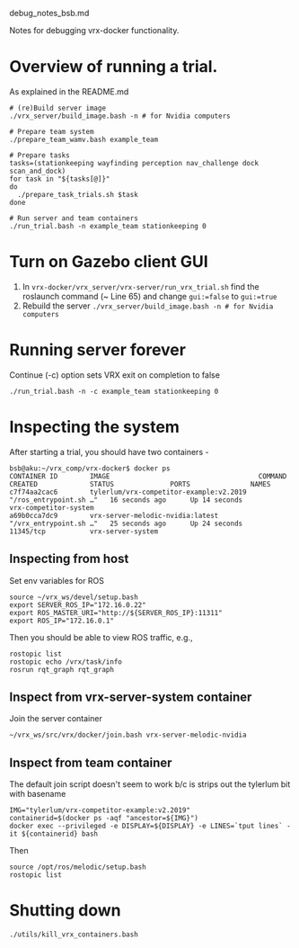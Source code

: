 debug_notes_bsb.md


Notes for debugging vrx-docker functionality.


# Overview of running a trial.

As explained in the README.md

```
# (re)Build server image
./vrx_server/build_image.bash -n # for Nvidia computers

# Prepare team system
./prepare_team_wamv.bash example_team

# Prepare tasks
tasks=(stationkeeping wayfinding perception nav_challenge dock scan_and_dock)
for task in "${tasks[@]}"
do
  ./prepare_task_trials.sh $task
done

# Run server and team containers
./run_trial.bash -n example_team stationkeeping 0 
```

# Turn on Gazebo client GUI

1. In `vrx-docker/vrx_server/vrx-server/run_vrx_trial.sh` find the roslaunch command (~ Line 65) and change `gui:=false` to `gui:=true`
2. Rebuild the server `./vrx_server/build_image.bash -n # for Nvidia computers`


# Running server forever 

Continue (-c) option sets VRX exit on completion to false
```
./run_trial.bash -n -c example_team stationkeeping 0 
```

# Inspecting the system

After starting a trial, you should have two containers - 
```
bsb@aku:~/vrx_comp/vrx-docker$ docker ps
CONTAINER ID        IMAGE                                     COMMAND                  CREATED             STATUS              PORTS               NAMES
c7f74aa2cac6        tylerlum/vrx-competitor-example:v2.2019   "/ros_entrypoint.sh …"   16 seconds ago      Up 14 seconds                           vrx-competitor-system
a69b0cca7dc9        vrx-server-melodic-nvidia:latest          "/vrx_entrypoint.sh …"   25 seconds ago      Up 24 seconds       11345/tcp           vrx-server-system
```

## Inspecting from host

Set env variables for ROS
```
source ~/vrx_ws/devel/setup.bash
export SERVER_ROS_IP="172.16.0.22"
export ROS_MASTER_URI="http://${SERVER_ROS_IP}:11311"
export ROS_IP="172.16.0.1"
```

Then you should be able to view ROS traffic, e.g., 
```
rostopic list
rostopic echo /vrx/task/info 
rosrun rqt_graph rqt_graph
```

## Inspect from vrx-server-system container

Join the server container
```
~/vrx_ws/src/vrx/docker/join.bash vrx-server-melodic-nvidia
```

## Inspect from team container

The default join script doesn't seem to work b/c is strips out the tylerlum bit with basename

```
IMG="tylerlum/vrx-competitor-example:v2.2019"
containerid=$(docker ps -aqf "ancestor=${IMG}")
docker exec --privileged -e DISPLAY=${DISPLAY} -e LINES=`tput lines` -it ${containerid} bash
```

Then
```
source /opt/ros/melodic/setup.bash 
rostopic list
```

# Shutting down

```
./utils/kill_vrx_containers.bash 
```